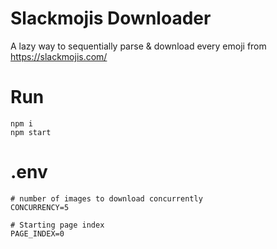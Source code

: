 # Slackmojis Downloader

A lazy way to sequentially parse & download every emoji from https://slackmojis.com/

# Run

```
npm i
npm start
```

# .env

```
# number of images to download concurrently
CONCURRENCY=5

# Starting page index
PAGE_INDEX=0 
```
